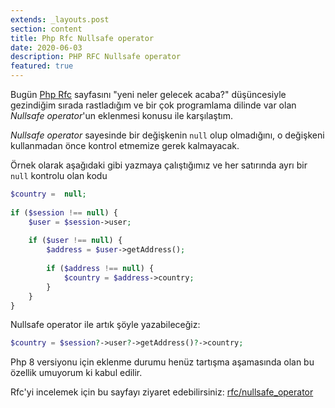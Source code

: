 ```yaml
---
extends: _layouts.post
section: content
title: Php Rfc Nullsafe operator
date: 2020-06-03
description: PHP RFC Nullsafe operator
featured: true
---
```


Bugün [Php Rfc](https://wiki.php.net/rfc) sayfasını "yeni neler gelecek acaba?" düşüncesiyle 
gezindiğim sırada rastladığım ve bir çok programlama dilinde var olan _Nullsafe operator_'un 
eklenmesi konusu ile karşılaştım.

_Nullsafe operator_ sayesinde bir değişkenin `null` olup olmadığını, o değişkeni kullanmadan önce 
kontrol etmemize gerek kalmayacak.

Örnek olarak aşağıdaki gibi yazmaya çalıştığımız ve her satırında ayrı bir `null` kontrolu olan kodu

```php
$country =  null;
 
if ($session !== null) {
    $user = $session->user;
 
    if ($user !== null) {
        $address = $user->getAddress();
 
        if ($address !== null) {
            $country = $address->country;
        }
    }
}
```

Nullsafe operator ile artık şöyle yazabileceğiz:

```php
$country = $session?->user?->getAddress()?->country;
```

Php 8 versiyonu için eklenme durumu henüz tartışma aşamasında olan bu özellik umuyorum ki kabul edilir.

Rfc'yi incelemek için bu sayfayı ziyaret edebilirsiniz: [rfc/nullsafe_operator](https://wiki.php.net/rfc/nullsafe_operator)
